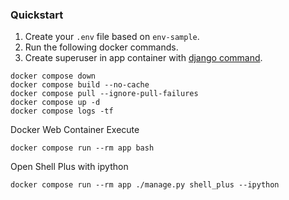

### Quickstart
1. Create your `.env` file based on `env-sample`.
2. Run the following docker commands.
3. Create superuser in app container with [django command](https://docs.djangoproject.com/en/4.2/intro/tutorial02/#creating-an-admin-user).

```shell
docker compose down
docker compose build --no-cache
docker compose pull --ignore-pull-failures
docker compose up -d
docker compose logs -tf
```

Docker Web Container Execute
```shell
docker compose run --rm app bash
```

Open Shell Plus with ipython 
```shell
docker compose run --rm app ./manage.py shell_plus --ipython
```